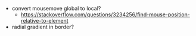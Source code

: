 - convert mousemove global to local?
    + https://stackoverflow.com/questions/3234256/find-mouse-position-relative-to-element
- radial gradient in border?